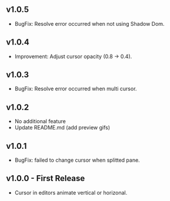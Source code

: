 ## v1.0.5
* BugFix: Resolve error occurred when not using Shadow Dom.

## v1.0.4
* Improvement: Adjust cursor opacity (0.8 -> 0.4).

## v1.0.3
* BugFix: Resolve error occurred when multi cursor.

## v1.0.2
* No additional feature
* Update README.md (add preview gifs)

## v1.0.1
* BugFix: failed to change cursor when splitted pane.

## v1.0.0 - First Release
* Cursor in editors animate vertical or horizonal.
